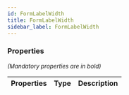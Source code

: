 ```yaml
---
id: FormLabelWidth
title: FormLabelWidth
sidebar_label: FormLabelWidth
---
```




### Properties

<font size="2"><i>(Mandatory properties are in bold)</i></font>

| Properties | Type | Description |
| --------- | ---- | ----------- |
